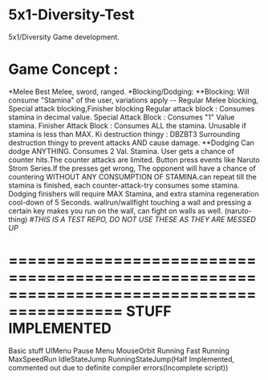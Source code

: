 # 5x1-Diversity-Test
5x1/Diversity Game development.
# Game Concept :
*Melee 
Best Melee, sword, ranged.
*Blocking/Dodging:
**Blocking:
Will consume "Stamina" of the user, variations apply -- Regular Melee blocking, Special attack blocking,Finisher blocking
Regular attack block : Consumes stamina in decimal value.
Special Attack Block : Consumes "1" Value stamina.
Finisher Attack Block : Consumes ALL the stamina. Unusable if stamina is less than MAX.
Ki destruction thingy : DBZBT3 Surrounding destruction thingy to prevent attacks AND cause damage.
**Dodging
Can dodge ANYTHING. Consumes 2 Val. Stamina.
User gets a chance of counter hits.The counter attacks are limited.
Button press events like Naruto Strom Series.If the presses get wrong, The opponent will have a chance of countering
WITHOUT ANY CONSUMPTION OF STAMINA.can repeat till the stamina is finished, each counter-attack-try consumes some stamina.
Dodging finishers will require MAX Stamina, and extra stamina regeneration cool-down of 5 Seconds.
wallrun/wallfight
touching a wall and pressing a certain key makes you run on the wall, can fight on walls as well.
(naruto-thing)
#*THIS IS A TEST REPO, DO NOT USE THESE AS THEY ARE MESSED UP*

==========================================================================================
STUFF IMPLEMENTED
==========================================================================================
Basic stuff
UIMenu
Pause Menu
MouseOrbit
Running
Fast Running
MaxSpeedRun
IdleStateJump
RunningStateJump(Half Implemented, commented out due to definite compiler errors(Incomplete script))
